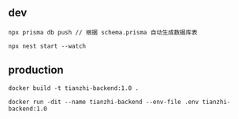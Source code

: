 ## dev

```shell
npx prisma db push // 根据 schema.prisma 自动生成数据库表

npx nest start --watch
```

## production

```
docker build -t tianzhi-backend:1.0 .

docker run -dit --name tianzhi-backend --env-file .env tianzhi-backend:1.0
```
